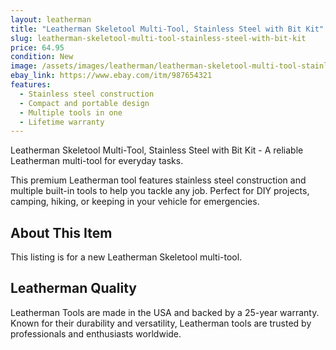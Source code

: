 ```yaml
---
layout: leatherman
title: "Leatherman Skeletool Multi-Tool, Stainless Steel with Bit Kit"
slug: leatherman-skeletool-multi-tool-stainless-steel-with-bit-kit
price: 64.95
condition: New
image: /assets/images/leatherman/leatherman-skeletool-multi-tool-stainless-steel-with-bit-kit.jpg
ebay_link: https://www.ebay.com/itm/987654321
features:
  - Stainless steel construction
  - Compact and portable design
  - Multiple tools in one
  - Lifetime warranty
---
```


Leatherman Skeletool Multi-Tool, Stainless Steel with Bit Kit - A reliable Leatherman multi-tool for everyday tasks.

This premium Leatherman tool features stainless steel construction and multiple built-in tools to help you tackle any job. Perfect for DIY projects, camping, hiking, or keeping in your vehicle for emergencies.

## About This Item

This listing is for a new Leatherman Skeletool multi-tool.

## Leatherman Quality

Leatherman Tools are made in the USA and backed by a 25-year warranty. Known for their durability and versatility, Leatherman tools are trusted by professionals and enthusiasts worldwide.
